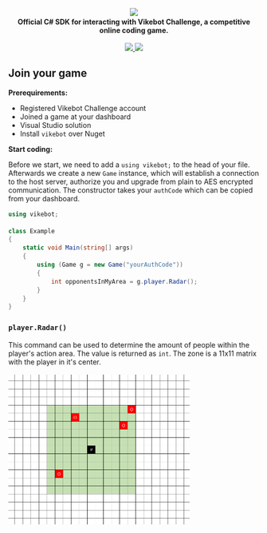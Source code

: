 <p align="center">
  <a href="#0">
    <img src="https://raw.githubusercontent.com/vikebot/wiki/master/vikebot-repo-logo.png" height="120px">
  </a>
  <br>
  <strong>Official C# SDK for interacting with Vikebot Challenge, a competitive online coding game.</strong>
  <br>
  <br>
  <a href="https://travis-ci.org/vikebot/vikebot-csharp">
    <img src="https://travis-ci.org/vikebot/vikebot-csharp.svg?branch=master">
  </a>
  <a href="https://coveralls.io/github/vikebot/vikebot-csharp?branch=master">
    <img src="https://coveralls.io/repos/github/vikebot/vikebot-csharp/badge.svg?branch=master">
  </a>
</p>

## Join your game
**Prerequirements:**
* Registered Vikebot Challenge account
* Joined a game at your dashboard
* Visual Studio solution
* Install `vikebot` over Nuget

**Start coding:**

Before we start, we need to add a `using vikebot;` to the head of your file. Afterwards we create a new `Game` instance, which will establish a connection to the host server, authorize you and upgrade from plain to AES encrypted communication. The constructor takes your `authCode` which can be copied from your dashboard.
```csharp
using vikebot;

class Example
{
    static void Main(string[] args)
    {
        using (Game g = new Game("yourAuthCode"))
        {
            int opponentsInMyArea = g.player.Radar();
        }
    }
}
```

### `player.Radar()`
This command can be used to determine the amount of people within the player's action area. The value is returned as `int`. The zone is a 11x11 matrix with the player in it's center.
<br><br><img src="img/radar.png" height="300px">
